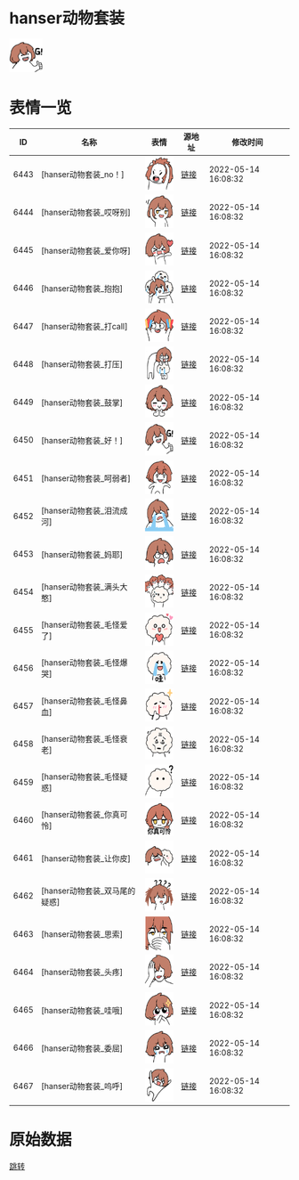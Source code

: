 # hanser动物套装

<img src="./cover.png" height="60" alt="cover" />

# 表情一览

|ID|名称|表情|源地址|修改时间|
|----|----|----|----|----|
|6443|[hanser动物套装_no！]|<img src="./pic/006443_%5Bhanser动物套装_no！%5D.png" height="60" alt="no！"/>|[链接](http://i0.hdslb.com/bfs/emote/a688f435fd8f0b2ad642643b0984e391b46f73e4.png)|2022-05-14 16:08:32|
|6444|[hanser动物套装_哎呀别]|<img src="./pic/006444_%5Bhanser动物套装_哎呀别%5D.png" height="60" alt="哎呀别"/>|[链接](http://i0.hdslb.com/bfs/emote/5d67ba929d14850e80cc9584509662ba9ab48dda.png)|2022-05-14 16:08:32|
|6445|[hanser动物套装_爱你呀]|<img src="./pic/006445_%5Bhanser动物套装_爱你呀%5D.png" height="60" alt="爱你呀"/>|[链接](http://i0.hdslb.com/bfs/emote/51b16d7bfdb2be1b64743e010a6f4461e1e2a671.png)|2022-05-14 16:08:32|
|6446|[hanser动物套装_抱抱]|<img src="./pic/006446_%5Bhanser动物套装_抱抱%5D.png" height="60" alt="抱抱"/>|[链接](http://i0.hdslb.com/bfs/emote/84beacdf277862af39a0a66878b630eeae76aa0c.png)|2022-05-14 16:08:32|
|6447|[hanser动物套装_打call]|<img src="./pic/006447_%5Bhanser动物套装_打call%5D.png" height="60" alt="打call"/>|[链接](http://i0.hdslb.com/bfs/emote/9cb54ed57b80bea4a0ef37f9f3822a1e4913f059.png)|2022-05-14 16:08:32|
|6448|[hanser动物套装_打压]|<img src="./pic/006448_%5Bhanser动物套装_打压%5D.png" height="60" alt="打压"/>|[链接](http://i0.hdslb.com/bfs/emote/beb02e400af29184fe1e4a50846d70fc1c228cd2.png)|2022-05-14 16:08:32|
|6449|[hanser动物套装_鼓掌]|<img src="./pic/006449_%5Bhanser动物套装_鼓掌%5D.png" height="60" alt="鼓掌"/>|[链接](http://i0.hdslb.com/bfs/emote/6169b81bd89df68f540918b97b193be448e659ab.png)|2022-05-14 16:08:32|
|6450|[hanser动物套装_好！]|<img src="./pic/006450_%5Bhanser动物套装_好！%5D.png" height="60" alt="好！"/>|[链接](http://i0.hdslb.com/bfs/emote/6fa3f4162fe11ae94c780e7581012db969e08902.png)|2022-05-14 16:08:32|
|6451|[hanser动物套装_呵弱者]|<img src="./pic/006451_%5Bhanser动物套装_呵弱者%5D.png" height="60" alt="呵弱者"/>|[链接](http://i0.hdslb.com/bfs/emote/2d23f74826315f486dac619104c1829a084b0b40.png)|2022-05-14 16:08:32|
|6452|[hanser动物套装_泪流成河]|<img src="./pic/006452_%5Bhanser动物套装_泪流成河%5D.png" height="60" alt="泪流成河"/>|[链接](http://i0.hdslb.com/bfs/emote/08b52d576d8bfbb6c57575aac1cb49eb51720d3d.png)|2022-05-14 16:08:32|
|6453|[hanser动物套装_妈耶]|<img src="./pic/006453_%5Bhanser动物套装_妈耶%5D.png" height="60" alt="妈耶"/>|[链接](http://i0.hdslb.com/bfs/emote/a5c6b2de63e4df5ab3c21534d4ea179efb958903.png)|2022-05-14 16:08:32|
|6454|[hanser动物套装_满头大憨]|<img src="./pic/006454_%5Bhanser动物套装_满头大憨%5D.png" height="60" alt="满头大憨"/>|[链接](http://i0.hdslb.com/bfs/emote/177499666878560f7dd58b16831f0c258a60a8d7.png)|2022-05-14 16:08:32|
|6455|[hanser动物套装_毛怪爱了]|<img src="./pic/006455_%5Bhanser动物套装_毛怪爱了%5D.png" height="60" alt="毛怪爱了"/>|[链接](http://i0.hdslb.com/bfs/emote/9e023904f02a2b56602d4f6d2481e3c69e0a18af.png)|2022-05-14 16:08:32|
|6456|[hanser动物套装_毛怪爆哭]|<img src="./pic/006456_%5Bhanser动物套装_毛怪爆哭%5D.png" height="60" alt="毛怪爆哭"/>|[链接](http://i0.hdslb.com/bfs/emote/3d9fd46366af2316fbf3d16c9557563692bafeb0.png)|2022-05-14 16:08:32|
|6457|[hanser动物套装_毛怪鼻血]|<img src="./pic/006457_%5Bhanser动物套装_毛怪鼻血%5D.png" height="60" alt="毛怪鼻血"/>|[链接](http://i0.hdslb.com/bfs/emote/75a545f9e97a8f5b16f83365d48ebe3a54f874b9.png)|2022-05-14 16:08:32|
|6458|[hanser动物套装_毛怪衰老]|<img src="./pic/006458_%5Bhanser动物套装_毛怪衰老%5D.png" height="60" alt="毛怪衰老"/>|[链接](http://i0.hdslb.com/bfs/emote/14a8bc6df6f00622c64cdfcf8f7c2b94b949d893.png)|2022-05-14 16:08:32|
|6459|[hanser动物套装_毛怪疑惑]|<img src="./pic/006459_%5Bhanser动物套装_毛怪疑惑%5D.png" height="60" alt="毛怪疑惑"/>|[链接](http://i0.hdslb.com/bfs/emote/9bb6e679f0af3dd5938ad7d9360230ddbd9d683f.png)|2022-05-14 16:08:32|
|6460|[hanser动物套装_你真可怜]|<img src="./pic/006460_%5Bhanser动物套装_你真可怜%5D.png" height="60" alt="你真可怜"/>|[链接](http://i0.hdslb.com/bfs/emote/2e056532d2f4c88feca7c0bf452c35f754b48668.png)|2022-05-14 16:08:32|
|6461|[hanser动物套装_让你皮]|<img src="./pic/006461_%5Bhanser动物套装_让你皮%5D.png" height="60" alt="让你皮"/>|[链接](http://i0.hdslb.com/bfs/emote/01721d03ff41c8476b7cd6c63ae2d3f7ed4619a6.png)|2022-05-14 16:08:32|
|6462|[hanser动物套装_双马尾的疑惑]|<img src="./pic/006462_%5Bhanser动物套装_双马尾的疑惑%5D.png" height="60" alt="双马尾的疑惑"/>|[链接](http://i0.hdslb.com/bfs/emote/7d79c566fb9ef3ba30ae514f5eaba753282d0168.png)|2022-05-14 16:08:32|
|6463|[hanser动物套装_思索]|<img src="./pic/006463_%5Bhanser动物套装_思索%5D.png" height="60" alt="思索"/>|[链接](http://i0.hdslb.com/bfs/emote/0273b6c713283101ca8537f3dab8950e51deb1a3.png)|2022-05-14 16:08:32|
|6464|[hanser动物套装_头疼]|<img src="./pic/006464_%5Bhanser动物套装_头疼%5D.png" height="60" alt="头疼"/>|[链接](http://i0.hdslb.com/bfs/emote/1643b02a03cf6277b48208a6fa5cc7f348375988.png)|2022-05-14 16:08:32|
|6465|[hanser动物套装_哇哦]|<img src="./pic/006465_%5Bhanser动物套装_哇哦%5D.png" height="60" alt="哇哦"/>|[链接](http://i0.hdslb.com/bfs/emote/e2ad1f61b6035f1c7e5316043b38f63edcfad393.png)|2022-05-14 16:08:32|
|6466|[hanser动物套装_委屈]|<img src="./pic/006466_%5Bhanser动物套装_委屈%5D.png" height="60" alt="委屈"/>|[链接](http://i0.hdslb.com/bfs/emote/b7f14a906f7565615231b5bb5025b434827eb475.png)|2022-05-14 16:08:32|
|6467|[hanser动物套装_呜呼]|<img src="./pic/006467_%5Bhanser动物套装_呜呼%5D.png" height="60" alt="呜呼"/>|[链接](http://i0.hdslb.com/bfs/emote/6f8df469dc98c1b383931de9121b266d51c4f726.png)|2022-05-14 16:08:32|

# 原始数据

[跳转](./raw.json)

